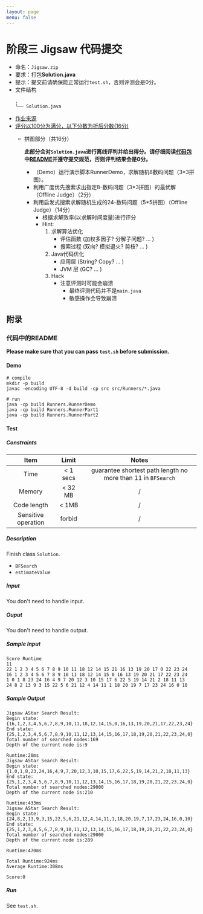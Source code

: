 ```yaml
---
layout: page
menu: false
---
```



# 阶段三 Jigsaw 代码提交

 - 命名：`Jigsaw.zip`
 - 要求：打包**Solution.java**
 - 提示：提交前请确保能正常运行`test.sh`，否则评测会是0分。
 - 文件结构
    ```shell
    .
    └── Solution.java
    ```
 - [作业来源](https://se-2018.github.io/Stage3--NPuzzle)
 - [评分以100分为满分，以下分数为折后分数(16分)](https://se-2018.github.io/Stage3--ReviewForm)
    - 拼图部分（共16分）

        **此部分会对`Solution.java`进行离线评判并给出得分。请仔细阅读[代码包](./resources/jigsaw_code.zip)中[README](./Task--Code-NPuzzle)并遵守提交规范，否则评判结果会是0分。**
        - （Demo）运行演示脚本RunnerDemo，求解随机8数码问题（3*3拼图）。
        - 利用广度优先搜索求出指定8-数码问题（3*3拼图）的最优解（Offline Judge）（2分）
        - 利用启发式搜索求解随机生成的24-数码问题（5*5拼图）（Offline Judge）（14分）
            - 根据求解效率(以求解时间度量)进行评分
            - Hint:
                1. 求解算法优化
                    - 评估函数 (加权多因子? 分解子问题? ... )
                    - 搜索过程 (双向? 模拟退火? 剪枝? ... )
                2. Java代码优化
                    - 应用层 (String? Copy? ... )
                    - JVM 层 (GC? ... )
                3. Hack
                    - 注意评测时可能会崩溃
                        - 最终评测代码并不是`main.java`
                        - 敏感操作会导致崩溃



## 附录

### 代码中的README

**Please make sure that you can pass `test.sh` before submission.**

#### Demo
```shell
# compile
mkdir -p build
javac -encoding UTF-8 -d build -cp src src/Runners/*.java

# run
java -cp build Runners.RunnerDemo
java -cp build Runners.RunnerPart1
java -cp build Runners.RunnerPart2
```


#### Test

##### Constraints

| Item | Limit | Notes |
| :--: | :--: | :--: |
| Time | < 1 secs | guarantee shortest path length no more than 11 in `BFSearch` |
| Memory | < 32 MB | / |
| Code length | < 1MB | / |
| Sensitive operation | forbid | / |

##### Description
Finish class `Solution`.
 - `BFSearch`
 - `estimateValue`

##### Input
You don't need to handle input.

##### Ouput
You don't need to handle output.


##### Sample Input
```
Score Runtime
11
22 1 2 3 4 5 6 7 8 9 10 11 18 12 14 15 21 16 13 19 20 17 0 22 23 24
16 1 2 3 4 5 6 7 8 9 10 11 18 12 14 15 0 16 13 19 20 21 17 22 23 24
1 0 1 8 23 24 16 4 9 7 20 12 3 10 15 17 6 22 5 19 14 21 2 18 11 13
24 8 2 13 9 3 15 22 5 6 21 12 4 14 11 1 18 20 19 7 17 23 24 16 0 10
```

##### Sample Output
```
Jigsaw AStar Search Result:
Begin state:{16,1,2,3,4,5,6,7,8,9,10,11,18,12,14,15,0,16,13,19,20,21,17,22,23,24}
End state:{25,1,2,3,4,5,6,7,8,9,10,11,12,13,14,15,16,17,18,19,20,21,22,23,24,0}
Total number of searched nodes:169
Depth of the current node is:9

Runtime:20ms
Jigsaw AStar Search Result:
Begin state:{1,0,1,8,23,24,16,4,9,7,20,12,3,10,15,17,6,22,5,19,14,21,2,18,11,13}
End state:{25,1,2,3,4,5,6,7,8,9,10,11,12,13,14,15,16,17,18,19,20,21,22,23,24,0}
Total number of searched nodes:29000
Depth of the current node is:210

Runtime:433ms
Jigsaw AStar Search Result:
Begin state:{24,8,2,13,9,3,15,22,5,6,21,12,4,14,11,1,18,20,19,7,17,23,24,16,0,10}
End state:{25,1,2,3,4,5,6,7,8,9,10,11,12,13,14,15,16,17,18,19,20,21,22,23,24,0}
Total number of searched nodes:29000
Depth of the current node is:289

Runtime:470ms

Total Runtime:924ms
Average Runtime:308ms

Score:0

```

##### Run
See `test.sh`.

